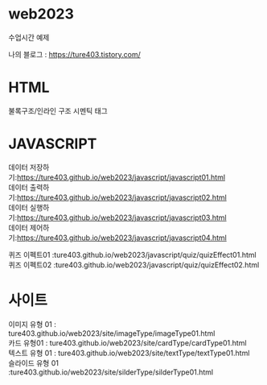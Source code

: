 # web2023
수업시간 예제

나의 블로그 : https://ture403.tistory.com/

# HTML
불록구조/인라인 구조
시멘틱 태그


# JAVASCRIPT
데이터 저장하기:https://ture403.github.io/web2023/javascript/javascript01.html   
데이터 출력하기:https://ture403.github.io/web2023/javascript/javascript02.html   
데이터 실행하기:https://ture403.github.io/web2023/javascript/javascript03.html   
데이터 제어하기:https://ture403.github.io/web2023/javascript/javascript04.html   
 
퀴즈 이펙트01 :ture403.github.io/web2023/javascript/quiz/quizEffect01.html   
퀴즈 이펙트02 :ture403.github.io/web2023/javascript/quiz/quizEffect02.html   

# 사이트   
이미지 유형 01 : ture403.github.io/web2023/site/imageType/imageType01.html   
카드 유형01 : ture403.github.io/web2023/site/cardType/cardType01.html   
텍스트 유형 01 : ture403.github.io/web2023/site/textType/textType01.html   
슬라이드 유형 01 :ture403.github.io/web2023/site/silderType/silderType01.html   

